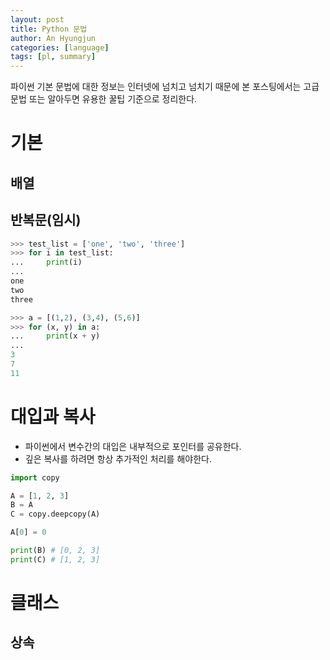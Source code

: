 ```yaml
---
layout: post
title: Python 문법
author: An Hyungjun
categories: [language]
tags: [pl, summary]
---
```


파이썬 기본 문법에 대한 정보는 인터넷에 넘치고 넘치기 때문에 본 포스팅에서는 고급 문법 또는 알아두면 유용한 꿀팁 기준으로 정리한다.

# 기본

## 배열

## 반복문(임시)
```python
>>> test_list = ['one', 'two', 'three'] 
>>> for i in test_list: 
...     print(i)
... 
one 
two 
three
```
```python
>>> a = [(1,2), (3,4), (5,6)]
>>> for (x, y) in a:
...     print(x + y)
...
3
7
11
```

# 대입과 복사

- 파이썬에서 변수간의 대입은 내부적으로 포인터를 공유한다.
- 깊은 복사를 하려면 항상 추가적인 처리를 해야한다.

```python
import copy

A = [1, 2, 3]
B = A
C = copy.deepcopy(A)

A[0] = 0

print(B) # [0, 2, 3]
print(C) # [1, 2, 3]
```

# 클래스

## 상속
